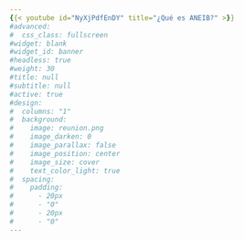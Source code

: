 ```yaml
---
{{< youtube id="NyXjPdfEnDY" title="¿Qué es ANEIB?" >}}
#advanced:
#  css_class: fullscreen
#widget: blank
#widget_id: banner
#headless: true
#weight: 30
#title: null
#subtitle: null
#active: true
#design:
#  columns: "1"
#  background:
#    image: reunion.png
#    image_darken: 0
#    image_parallax: false
#    image_position: center
#    image_size: cover
#    text_color_light: true
#  spacing:
#    padding:
#      - 20px
#      - "0"
#      - 20px
#      - "0"
---
```

